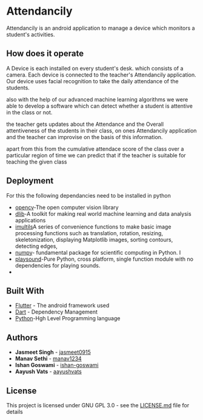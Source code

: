 # Attendancily

Attendancily is an android application to manage a device which monitors a student's activities.

## How does it operate

A Device is each installed on every student's desk. which consists of a camera. Each device is connected to the teacher's Attendancily application.
Our device uses facial recognition to take the daily attendance of the students.

also with the help of our advanced machine learning algorithms we were able to develop a software which can detect 
whether a student is attentive in the class or not.

the teacher gets updates about the Attendance and the Overall attentiveness of the students in their class, 
on ones Attendancily application and the teacher can improvise on the basis of this information.


apart from this from the cumulative attendace score of the class over a particular region of time we can predict that if the teacher is suitable for teaching the given class 


## Deployment
For this the following dependancies need to be installed in python 
* [opencv](https://answers.opencv.org/question/2372/installing-opencv-on-windows7-machine/)-The open computer vision library 
* [dlib](https://pypi.org/project/dlib/)-A toolkit for making real world machine learning and data analysis applications
* [imultils](https://pypi.org/project/imutils/)A series of convenience functions to make basic image processing functions such as translation, rotation, resizing, skeletonization, displaying Matplotlib images, sorting contours, detecting edges,
* [numpy](https://numpy.org/)- fundamental package for scientific computing in Python. I
* [playsound](https://pypi.org/project/playsound/)-Pure Python, cross platform, single function module with no dependencies for playing sounds.
*

## Built With

* [Flutter](https://flutter.dev) - The android framework used
* [Dart](https://dart.dev) - Dependency Management
* [Python](https://www.python.org/)-Hgh Level Programming language

## Authors

* **Jasmeet Singh** - [jasmeet0915](https://github.com/jasmeet0915)
* **Manav Sethi** - [manav1234](https://github.com/manav1234)
* **Ishan Goswami** - [ishan-goswami](https://github.com/ishan-goswami)
* **Aayush Vats** - [aayushvats](https://github.com/aayushvats)

## License

This project is licensed under GNU GPL 3.0 - see the [LICENSE.md](https://github.com/manav1234/attendancily/blob/master/LICENSE) file for details
